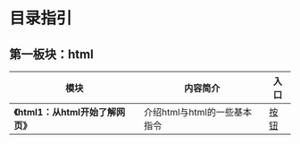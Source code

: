 # 目录指引

## 第一板块：html
| 模块 | 内容简介 | 入口 |
|------|-----------|------|
|**《html1：从html开始了解网页》**| 介绍html与html的一些基本指令 | [按钮](./html（CSS）/html1：从html开始了解网页.md)|